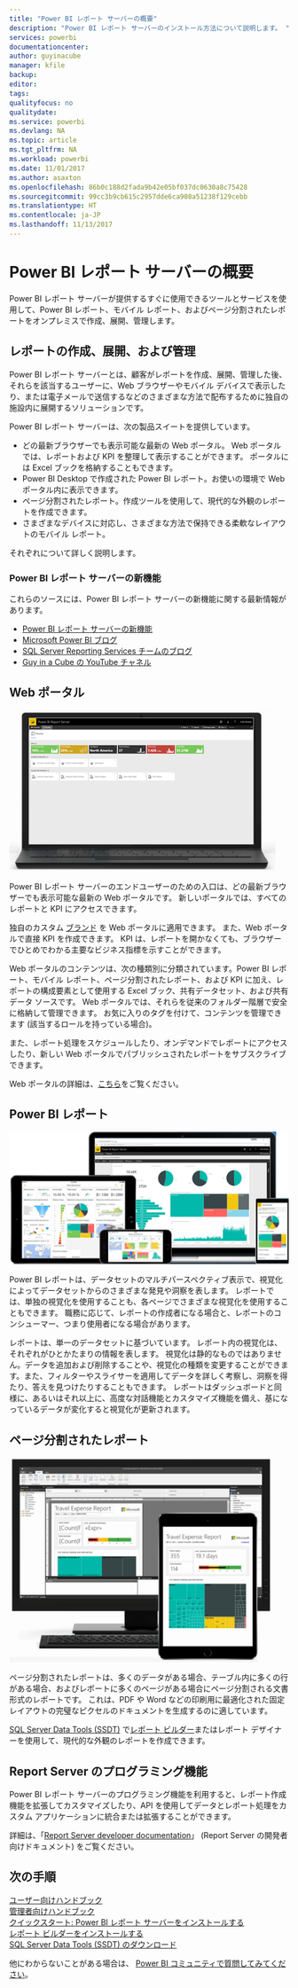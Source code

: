 ```yaml
---
title: "Power BI レポート サーバーの概要"
description: "Power BI レポート サーバーのインストール方法について説明します。 "
services: powerbi
documentationcenter: 
author: guyinacube
manager: kfile
backup: 
editor: 
tags: 
qualityfocus: no
qualitydate: 
ms.service: powerbi
ms.devlang: NA
ms.topic: article
ms.tgt_pltfrm: NA
ms.workload: powerbi
ms.date: 11/01/2017
ms.author: asaxton
ms.openlocfilehash: 86b0c188d2fada9b42e05bf037dc0630a8c75428
ms.sourcegitcommit: 99cc3b9cb615c2957dde6ca908a51238f129cebb
ms.translationtype: HT
ms.contentlocale: ja-JP
ms.lasthandoff: 11/13/2017
---
```

# <a name="get-started-with-power-bi-report-server"></a>Power BI レポート サーバーの概要
Power BI レポート サーバーが提供するすぐに使用できるツールとサービスを使用して、Power BI レポート、モバイル レポート、およびページ分割されたレポートをオンプレミスで作成、展開、管理します。

## <a name="create-deploy-and-manage-reports"></a>レポートの作成、展開、および管理
Power BI レポート サーバーとは、顧客がレポートを作成、展開、管理した後、それらを該当するユーザーに、Web ブラウザーやモバイル デバイスで表示したり、または電子メールで送信するなどのさまざまな方法で配布するために独自の施設内に展開するソリューションです。

Power BI レポート サーバーは、次の製品スイートを提供しています。

* どの最新ブラウザーでも表示可能な最新の Web ポータル。 Web ポータルでは、レポートおよび KPI を整理して表示することができます。 ポータルには Excel ブックを格納することもできます。
* Power BI Desktop で作成された Power BI レポート。お使いの環境で Web ポータル内に表示できます。
* ページ分割されたレポート。作成ツールを使用して、現代的な外観のレポートを作成できます。
* さまざまなデバイスに対応し、さまざまな方法で保持できる柔軟なレイアウトのモバイル レポート。

それぞれについて詳しく説明します。

### <a name="whats-new-in-power-bi-report-server"></a>Power BI レポート サーバーの新機能
これらのソースには、Power BI レポート サーバーの新機能に関する最新情報があります。

* [Power BI レポート サーバーの新機能](whats-new.md)
* [Microsoft Power BI ブログ](https://powerbi.microsoft.com/blog/)
* [SQL Server Reporting Services チームのブログ](https://blogs.msdn.microsoft.com/sqlrsteamblog/)
* [Guy in a Cube の YouTube チャネル](https://aka.ms/guyinacube)

## <a name="web-portal"></a>Web ポータル
![](media/get-started/web-portal.png)

Power BI レポート サーバーのエンドユーザーのための入口は、どの最新ブラウザーでも表示可能な最新の Web ポータルです。 新しいポータルでは、すべてのレポートと KPI にアクセスできます。

独自のカスタム [ブランド](https://docs.microsoft.com/sql/reporting-services/branding-the-web-portal) を Web ポータルに適用できます。 また、Web ポータルで直接 KPI を作成できます。 KPI は、レポートを開かなくても、ブラウザーでひとめでわかる主要なビジネス指標を示すことができます。

Web ポータルのコンテンツは、次の種類別に分類されています。Power BI レポート、モバイル レポート、ページ分割されたレポート、および KPI に加え、レポートの構成要素として使用する Excel ブック、共有データセット、および共有データ ソースです。 Web ポータルでは、それらを従来のフォルダー階層で安全に格納して管理できます。 お気に入りのタグを付けて、コンテンツを管理できます (該当するロールを持っている場合)。

また、レポート処理をスケジュールしたり、オンデマンドでレポートにアクセスしたり、新しい Web ポータルでパブリッシュされたレポートをサブスクライブできます。

Web ポータルの詳細は、[こちら](https://docs.microsoft.com/sql/reporting-services/web-portal-ssrs-native-mode)をご覧ください。

## <a name="power-bi-reports"></a>Power BI レポート
![](media/get-started/powerbi-reports.png)

Power BI レポートは、データセットのマルチパースペクティブ表示で、視覚化によってデータセットからのさまざまな発見や洞察を表します。  レポートでは、単独の視覚化を使用することも、各ページでさまざまな視覚化を使用することもできます。 職務に応じて、レポートの作成者になる場合と、レポートのコンシューマー、つまり使用者になる場合があります。

レポートは、単一のデータセットに基づいています。 レポート内の視覚化は、それぞれがひとかたまりの情報を表します。 視覚化は静的なものではありません。データを追加および削除することや、視覚化の種類を変更することができます。また、フィルターやスライサーを適用してデータを詳しく考察し、洞察を得たり、答えを見つけたりすることもできます。 レポートはダッシュボードと同様に、あるいはそれ以上に、高度な対話機能とカスタマイズ機能を備え、基になっているデータが変化すると視覚化が更新されます。

## <a name="paginated-reports"></a>ページ分割されたレポート
![](media/get-started/paginated-reports.png)

ページ分割されたレポートは、多くのデータがある場合、テーブル内に多くの行がある場合、およびレポートに多くのページがある場合にページ分割される文書形式のレポートです。 これは、PDF や Word などの印刷用に最適化された固定レイアウトの完璧なピクセルのドキュメントを生成するのに適しています。

[SQL Server Data Tools (SSDT)](https://docs.microsoft.com/sql/reporting-services/tools/reporting-services-in-sql-server-data-tools-ssdt) で[レポート ビルダー](https://docs.microsoft.com/sql/reporting-services/report-builder/report-builder-in-sql-server-2016)またはレポート デザイナーを使用して、現代的な外観のレポートを作成できます。

## <a name="report-server-programming-features"></a>Report Server のプログラミング機能
Power BI レポート サーバーのプログラミング機能を利用すると、レポート作成機能を拡張してカスタマイズしたり、API を使用してデータとレポート処理をカスタム アプリケーションに統合または拡張することができます。

詳細は、「[Report Server developer documentation](https://docs.microsoft.com/sql/reporting-services/reporting-services-developer-documentation)」 (Report Server の開発者向けドキュメント) をご覧ください。

## <a name="next-steps"></a>次の手順
[ユーザー向けハンドブック](user-handbook-overview.md)  
[管理者向けハンドブック](admin-handbook-overview.md)  
[クイックスタート: Power BI レポート サーバーをインストールする](quickstart-install-report-server.md)  
[レポート ビルダーをインストールする](https://docs.microsoft.com/sql/reporting-services/install-windows/install-report-builder)  
[SQL Server Data Tools (SSDT) のダウンロード](http://go.microsoft.com/fwlink/?LinkID=616714)

他にわからないことがある場合は、 [Power BI コミュニティで質問してみてください](https://community.powerbi.com/)。

